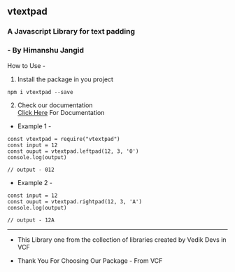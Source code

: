 ## vtextpad
### A Javascript Library for text padding
### - By Himanshu Jangid

How to Use -
1. Install the package in you project <br>
``` 
npm i vtextpad --save
```
2. Check our documentation <br>
<a href="https://himanshurajora.github.io/vtextpad">Click Here</a> For Documentation

* Example 1 - 
``` 
const vtextpad = require("vtextpad")
const input = 12
const ouput = vtextpad.leftpad(12, 3, '0')
console.log(output)
```
``` 
// output - 012 
```
* Example 2 - 
``` const vtextpad = require("vtextpad")
const input = 12
const ouput = vtextpad.rightpad(12, 3, 'A')
console.log(output)
```
``` 
// output - 12A 
```

***

- This Library one from the collection of libraries created by Vedik Devs in VCF

- Thank You For Choosing Our Package - From VCF
